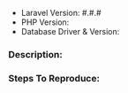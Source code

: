 <!--
Please use this issue tracker only for reporting Laravel bugs.

If you need support, please use the forums:

- https://laracasts.com/discuss 
- https://laravel.io/forum

Alternatively, you may use Slack (https://larachat.co/) or Stack Overflow (http://stackoverflow.com/questions/tagged/laravel).

If you would like to propose new Laravel features, please make a pull request, or open an issue at https://github.com/laravel/internals/issues.
-->

- Laravel Version: #.#.#
- PHP Version:
- Database Driver & Version:

### Description:


### Steps To Reproduce:
